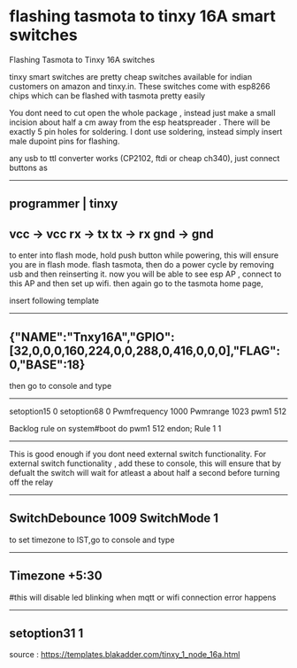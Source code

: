 # flashing tasmota to tinxy 16A smart switches

Flashing Tasmota to Tinxy 16A switches


tinxy smart switches are pretty cheap switches available for indian customers on amazon and tinxy.in. These switches come with esp8266 chips which can be flashed with tasmota pretty easily

You dont need to cut open the whole package , instead just make a small incision about half a cm away from the esp heatspreader . 
There will be exactly 5 pin holes for soldering. I dont use soldering, instead simply insert male dupoint pins for flashing.

any usb to ttl converter works (CP2102, ftdi or cheap ch340), just connect buttons as 

-----------------------
programmer |    tinxy
-----------------------
vcc        ->   vcc
rx         ->   tx
tx         ->   rx
gnd         ->   gnd
-----------------------

to enter into flash mode, hold push button while powering, this will ensure you are in flash mode.
flash tasmota, then do a power cycle by removing usb and then reinserting it.
now you will be able to see esp AP , connect to this AP and then set up wifi.
then again go to the tasmota home page,

insert following template 

-----------------------------------------------------------------------------------
{"NAME":"Tnxy16A","GPIO":[32,0,0,0,160,224,0,0,288,0,416,0,0,0],"FLAG":0,"BASE":18}
-----------------------------------------------------------------------------------

then go to console and type

-------------------------------------------------------------------------
setoption15 0
setoption68 0
Pwmfrequency 1000
Pwmrange 1023 
pwm1 512

Backlog rule on system#boot do pwm1 512 endon; Rule 1 1

--------------------------------------------------------------------------

This is good enough if you dont need external switch functionality. For external switch functionality , add these to console, this will ensure that by defualt the switch will wait for atleast a about half a second before turning off the relay

-------------------------------------------------------------------------
SwitchDebounce 1009
SwitchMode 1
-------------------------------------------------------------------------

to set timezone to IST,go to console and type

-------------------------------------------------------------------------
Timezone +5:30
-------------------------------------------------------------------------

#this will disable led blinking when mqtt or wifi connection error happens

-------------------------------------------------------------------------
setoption31 1 
-------------------------------------------------------------------------

source : https://templates.blakadder.com/tinxy_1_node_16a.html
